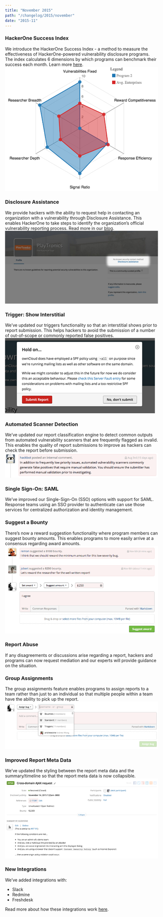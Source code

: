 ```yaml
---
title: "November 2015"
path: "/changelog/2015/november"
date: "2015-11"
---
```


### HackerOne Success Index
We introduce the HackerOne Success Index - a method to measure the effectiveness of HackerOne-powered vulnerability disclosure programs. The index calculates 6 dimensions by which programs can benchmark their success each month. Learn more [here](https://hackerone.com/blog/success-in-vulnerability-disclosure).
![nov_2015_success_index](./images/nov_2015_success_index.png)

### Disclosure Assistance
We provide hackers with the ability to request help in contacting an organization with a vulnerability through Disclosure Assistance. This enables HackerOne to take steps to identify the organization’s official vulnerability reporting process. Read more in our [blog](https://hackerone.com/blog/vulnerability-disclosure-assistance).
![nov_2015_disclosure_assistance](./images/nov_2015_disclosure_assistance.jpg)

### Trigger: Show Interstitial
We’ve updated our triggers functionality so that an interstitial shows prior to report submission. This helps hackers to avoid the submission of a number of out-of-scope or commonly reported false positives.
![nov_2015_interstitial_trigger](./images/nov_2015_Interstitial_trigger.png)

### Automated Scanner Detection
We’ve updated our report classification engine to detect common outputs from automated vulnerability scanners that are frequently flagged as invalid. This enables the quality of report submissions to improve as hackers can check the report before submission.
![nov_2015_automated_scanner](./images/nov_2015_automated_scanner_detection.png)

### Single Sign-On: SAML
We’ve improved our Single-Sign-On (SSO) options with support for SAML. Response teams using an SSO provider to authenticate can use those services for centralized authorization and identity management.

### Suggest a Bounty
There’s now a reward suggestion functionality where program members can suggest bounty amounts. This enables programs to more easily arrive at a consensus regarding award amounts.
![nov_2015_suggest_bounty](./images/nov_2015_suggest_bounty.png)

### Report Abuse
If any disagreements or discussions arise regarding a report, hackers and programs can now request mediation and our experts will provide guidance on the situation.

### Group Assignments
The group assignments feature enables programs to assign reports to a team rather than just to an individual so that multiple people within a team have the ability to pick up the report.
![nov_2015_group_assignments](./images/nov_2015_group_assignments.png)

### Improved Report Meta Data
We’ve updated the styling between the report meta data and the summary/timeline so that the report meta data is now collapsible.
![nov_2015_report_meta_data](./images/nov_2015_Report_Meta_Data.png)   

### New Integrations
We’ve added integrations with:
* Slack
* Redmine
* Freshdesk

Read more about how these integrations work [here](https://docs.hackerone.com/programs/supported-integrations.html).
